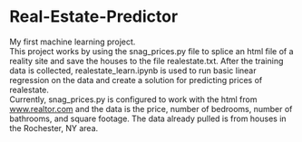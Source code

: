 # Real-Estate-Predictor
My first machine learning project.\
This project works by using the snag_prices.py file 
to splice an html file of a reality site and save the houses to the file realestate.txt.
After the training data is collected, realestate_learn.ipynb is used to run basic linear
regression on the data and create a solution for predicting prices of realestate.\
Currently, snag_prices.py is configured to work with the html from www.realtor.com
and the data is the price, number of bedrooms, number of bathrooms, and square footage.
The data already pulled is from houses in the Rochester, NY area.